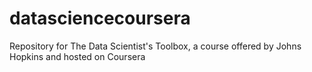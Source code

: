 datasciencecoursera
===================

Repository for The Data Scientist's Toolbox, a course offered by Johns Hopkins and hosted on Coursera
